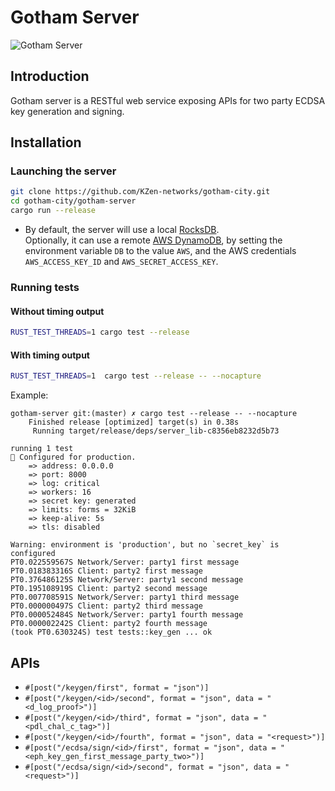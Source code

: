 # Gotham Server
![Gotham Server](../misc/server-icon.png)

## Introduction
Gotham server is a RESTful web service exposing APIs for two party ECDSA key generation and signing.

## Installation
### Launching the server
```bash
git clone https://github.com/KZen-networks/gotham-city.git
cd gotham-city/gotham-server
cargo run --release
```

* By default, the server will use a local [RocksDB](https://rocksdb.org/).<br> 
Optionally, it can use a remote [AWS DynamoDB](https://aws.amazon.com/dynamodb/), 
by setting the environment variable `DB` to the value `AWS`, and the AWS credentials `AWS_ACCESS_KEY_ID` and `AWS_SECRET_ACCESS_KEY`. 



### Running tests
#### Without timing output
```bash
RUST_TEST_THREADS=1 cargo test --release
```

#### With timing output
```bash
RUST_TEST_THREADS=1  cargo test --release -- --nocapture
```

Example:
```test
gotham-server git:(master) ✗ cargo test --release -- --nocapture
    Finished release [optimized] target(s) in 0.38s
     Running target/release/deps/server_lib-c8356eb8232d5b73

running 1 test
🔧 Configured for production.
    => address: 0.0.0.0
    => port: 8000
    => log: critical
    => workers: 16
    => secret key: generated
    => limits: forms = 32KiB
    => keep-alive: 5s
    => tls: disabled
    
Warning: environment is 'production', but no `secret_key` is configured
PT0.022559567S Network/Server: party1 first message
PT0.018383316S Client: party2 first message
PT0.376486125S Network/Server: party1 second message
PT0.195108919S Client: party2 second message
PT0.007708591S Network/Server: party1 third message
PT0.000000497S Client: party2 third message
PT0.000052484S Network/Server: party1 fourth message
PT0.000002242S Client: party2 fourth message
(took PT0.630324S) test tests::key_gen ... ok
```

## APIs

* `#[post("/keygen/first", format = "json")]`
* `#[post("/keygen/<id>/second", format = "json", data = "<d_log_proof>")]`
* `#[post("/keygen/<id>/third", format = "json", data = "<pdl_chal_c_tag>")]
`
* `#[post("/keygen/<id>/fourth", format = "json", data = "<request>")]
`
* `#[post("/ecdsa/sign/<id>/first",
       format = "json",
       data = "<eph_key_gen_first_message_party_two>")]`
* `#[post("/ecdsa/sign/<id>/second", format = "json", data = "<request>")]`

